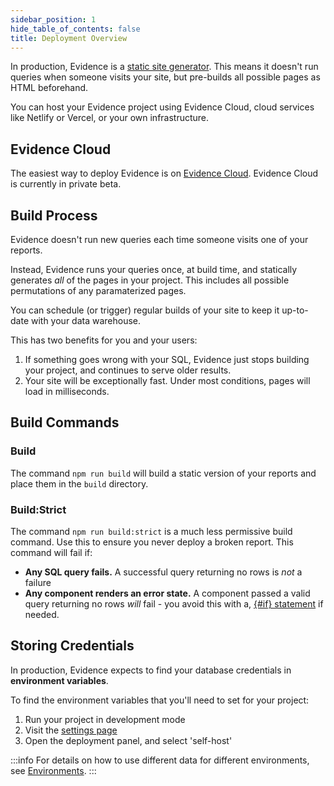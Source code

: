 ```yaml
---
sidebar_position: 1
hide_table_of_contents: false
title: Deployment Overview
---
```


In production, Evidence is a [static site generator](https://www.netlify.com/blog/2020/04/14/what-is-a-static-site-generator-and-3-ways-to-find-the-best-one/). This means it doesn't run queries when someone visits your site, but pre-builds all possible pages as HTML beforehand.

You can host your Evidence project using Evidence Cloud, cloud services like Netlify or Vercel, or your own infrastructure.

## Evidence Cloud 

The easiest way to deploy Evidence is on [Evidence Cloud](evidence-cloud). Evidence Cloud is currently in private beta.

## Build Process  

Evidence doesn't run new queries each time someone visits one of your reports. 

Instead, Evidence runs your queries once, at build time, and statically generates *all* of the pages in your project. This includes all possible permutations of any paramaterized pages. 

You can schedule (or trigger) regular builds of your site to keep it up-to-date with your data warehouse. 

This has two benefits for you and your users:

1. If something goes wrong with your SQL, Evidence just stops building your project, and continues to serve older results. 
2. Your site will be exceptionally fast. Under most conditions, pages will load in milliseconds. 

## Build Commands

### Build

The command `npm run build` will build a static version of your reports and place them in the `build` directory. 

### Build:Strict

The command `npm run build:strict` is a much less permissive build command. Use this to ensure you never deploy a broken report.
This command will fail if:

- **Any SQL query fails.** A successful query returning no rows is *not* a failure
- **Any component renders an error state.** A component passed a valid query returning no rows *will* fail - you avoid this with a, [{#if} statement](/core-concepts/if-else) if needed.

## Storing Credentials

In production, Evidence expects to find your database credentials in **environment variables**. 

To find the environment variables that you'll need to set for your project: 

1. Run your project in development mode
1. Visit the [settings page](https://localhost:3000)
1. Open the deployment panel, and select 'self-host'

:::info
For details on how to use different data for different environments, see [Environments](/deployment/environments).
:::